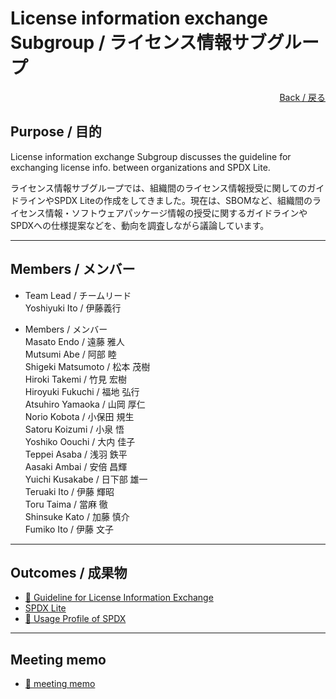 # License information exchange Subgroup / ライセンス情報サブグループ

<div style="text-align: right;">
<a href="/OpenChain-JWG/">Back / 戻る</a>
</div>

## Purpose / 目的

License information exchange Subgroup discusses the guideline for exchanging license info. between organizations and SPDX Lite.

ライセンス情報サブグループでは、組織間のライセンス情報授受に関してのガイドラインやSPDX Liteの作成をしてきました。現在は、SBOMなど、組織間のライセンス情報・ソフトウェアパッケージ情報の授受に関するガイドラインやSPDXへの仕様提案などを、動向を調査しながら議論しています。

---

## Members / メンバー

- Team Lead / チームリード  
Yoshiyuki Ito / 伊藤義行  

- Members / メンバー  
Masato Endo / 遠藤 雅人  
Mutsumi Abe / 阿部 睦  
Shigeki Matsumoto / 松本 茂樹  
Hiroki Takemi / 竹見 宏樹  
Hiroyuki Fukuchi / 福地 弘行  
Atsuhiro Yamaoka / 山岡 厚仁  
Norio Kobota / 小保田 規生  
Satoru Koizumi / 小泉 悟  
Yoshiko Oouchi / 大内 佳子  
Teppei Asaba / 浅羽 鉄平  
Aasaki Ambai / 安倍 昌輝  
Yuichi Kusakabe / 日下部 雄一  
Teruaki Ito / 伊藤 輝昭  
Toru Taima / 當麻 徹  
Shinsuke Kato / 加藤 慎介  
Fumiko Ito / 伊藤 文子  

---

## Outcomes / 成果物

- [&#x1f4c2; Guideline for License Information Exchange](https://github.com/OpenChain-Project/OpenChain-JWG/tree/master/License-Info-Exchange/Guideline)
- [SPDX Lite](SPDX_Lite.html)
- [&#x1f4c2; Usage Profile of SPDX](https://github.com/OpenChain-Project/OpenChain-JWG/tree/master/License-Info-Exchange/UsageProfile)

---

## Meeting memo

- [&#x1f4c2; meeting memo](https://github.com/OpenChain-Project/OpenChain-JWG/tree/master/subgroups/licensing/meetings)
